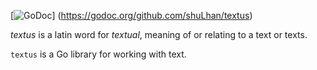 [![GoDoc](https://godoc.org/github.com/shuLhan/textus?status.svg)]
(https://godoc.org/github.com/shuLhan/textus)

_textus_ is a latin word for _textual_, meaning of or relating to a text or
texts.

`textus` is a Go library for working with text.
